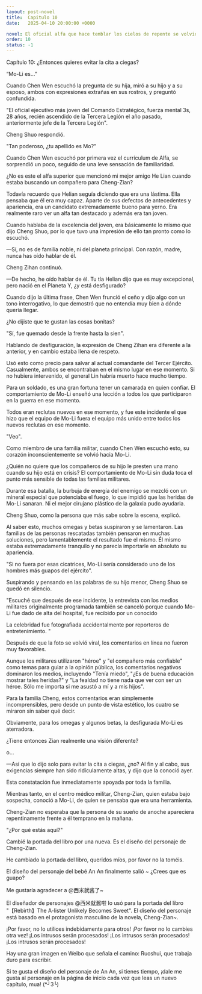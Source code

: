 ```yaml
---
layout: post-novel
title:  Capitulo 10
date:   2025-04-10 20:00:00 +0000

novel: El oficial alfa que hace temblar los cielos de repente se volvió dulce
order: 10
status: -1
---
```


Capítulo 10: ¿Entonces quieres evitar la cita a ciegas?

“Mo-Li es…”

Cuando Chen Wen escuchó la pregunta de su hija, miró a su hijo y a su esposo, ambos con expresiones extrañas en sus rostros, y preguntó confundida.

"El oficial ejecutivo más joven del Comando Estratégico, fuerza mental 3s, 28 años, recién ascendido de la Tercera Legión el año pasado, anteriormente jefe de la Tercera Legión".

Cheng Shuo respondió.

"Tan poderoso, ¿tu apellido es Mo?"

Cuando Chen Wen escuchó por primera vez el currículum de Alfa, se sorprendió un poco, seguido de una leve sensación de familiaridad.

¿No es este el alfa superior que mencionó mi mejor amigo He Lian cuando estaba buscando un compañero para Cheng-Zian?

Todavía recuerdo que Helian seguía diciendo que era una lástima. Ella pensaba que él era muy capaz. Aparte de sus defectos de antecedentes y apariencia, era un candidato extremadamente bueno para yerno. Era realmente raro ver un alfa tan destacado y además era tan joven.

Cuando hablaba de la excelencia del joven, era básicamente lo mismo que dijo Cheng Shuo, por lo que tuvo una impresión de ello tan pronto como lo escuchó.

—Sí, no es de familia noble, ni del planeta principal. Con razón, madre, nunca has oído hablar de él.

Cheng Zihan continuó.

—De hecho, he oído hablar de él. Tu tía Helian dijo que es muy excepcional, pero nació en el Planeta Y, ¿y está desfigurado?

Cuando dijo la última frase, Chen Wen frunció el ceño y dijo algo con un tono interrogativo, lo que demostró que no entendía muy bien a dónde quería llegar.

¿No dijiste que te gustan las cosas bonitas?

"Sí, fue quemado desde la frente hasta la sien".

Hablando de desfiguración, la expresión de Cheng Zihan era diferente a la anterior, y en cambio estaba llena de respeto.

Usó esto como precio para salvar al actual comandante del Tercer Ejército. Casualmente, ambos se encontraban en el mismo lugar en ese momento. Si no hubiera intervenido, el general Lin habría muerto hace mucho tiempo.

Para un soldado, es una gran fortuna tener un camarada en quien confiar. El comportamiento de Mo-Li enseñó una lección a todos los que participaron en la guerra en ese momento.

Todos eran reclutas nuevos en ese momento, y fue este incidente el que hizo que el equipo de Mo-Li fuera el equipo más unido entre todos los nuevos reclutas en ese momento.

"Veo".

Como miembro de una familia militar, cuando Chen Wen escuchó esto, su corazón inconscientemente se volvió hacia Mo-Li.

¿Quién no quiere que los compañeros de su hijo le presten una mano cuando su hijo está en crisis? El comportamiento de Mo-Li sin duda toca el punto más sensible de todas las familias militares.

Durante esa batalla, la burbuja de energía del enemigo se mezcló con un mineral especial que potenciaba el fuego, lo que impidió que las heridas de Mo-Li sanaran. Ni el mejor cirujano plástico de la galaxia pudo ayudarla.

Cheng Shuo, como la persona que más sabe sobre la escena, explicó.

Al saber esto, muchos omegas y betas suspiraron y se lamentaron. Las familias de las personas rescatadas también pensaron en muchas soluciones, pero lamentablemente el resultado fue el mismo. Él mismo estaba extremadamente tranquilo y no parecía importarle en absoluto su apariencia.

"Si no fuera por esas cicatrices, Mo-Li sería considerado uno de los hombres más guapos del ejército".

Suspirando y pensando en las palabras de su hijo menor, Cheng Shuo se quedó en silencio.

"Escuché que después de ese incidente, la entrevista con los medios militares originalmente programada también se canceló porque cuando Mo-Li fue dado de alta del hospital, fue recibido por un conocido

La celebridad fue fotografiada accidentalmente por reporteros de entretenimiento. "

Después de que la foto se volvió viral, los comentarios en línea no fueron muy favorables.

Aunque los militares utilizaron "héroe" y "el compañero más confiable" como temas para guiar a la opinión pública, los comentarios negativos dominaron los medios, incluyendo "Tenía miedo", "¿Es de buena educación mostrar tales heridas?" y "La fealdad no tiene nada que ver con ser un héroe. Sólo me importa si me asustó a mí y a mis hijos".

Para la familia Cheng, estos comentarios eran simplemente incomprensibles, pero desde un punto de vista estético, los cuatro se miraron sin saber qué decir.

Obviamente, para los omegas y algunos betas, la desfigurada Mo-Li es aterradora.

¿Tiene entonces Zian realmente una visión diferente?

o…

—Así que lo dijo solo para evitar la cita a ciegas, ¿no? Al fin y al cabo, sus exigencias siempre han sido ridículamente altas, y dijo que la conoció ayer.

Esta constatación fue inmediatamente apoyada por toda la familia.

Mientras tanto, en el centro médico militar, Cheng-Zian, quien estaba bajo sospecha, conoció a Mo-Li, de quien se pensaba que era una herramienta.

Cheng-Zian no esperaba que la persona de su sueño de anoche apareciera repentinamente frente a él temprano en la mañana.

"¿Por qué estás aquí?"

Cambié la portada del libro por una nueva. Es el diseño del personaje de Cheng-Zian.

He cambiado la portada del libro, queridos míos, por favor no la toméis.

El diseño del personaje del bebé An An finalmente salió ~ ¿Crees que es guapo?

Me gustaría agradecer a @西米就酱了~

El diseñador de personajes @西米就酱啦 lo usó para la portada del libro "【Rebirth】The A-lister Unlikely Becomes Sweet". El diseño del personaje está basado en el protagonista masculino de la novela, Cheng-Zian~.

¡Por favor, no lo utilices indebidamente para otros! ¡Por favor no lo cambies otra vez! ¡Los intrusos serán procesados! ¡Los intrusos serán procesados! ¡Los intrusos serán procesados!

Hay una gran imagen en Weibo que señala el camino: Ruoshui, que trabaja duro para escribir.

Si te gusta el diseño del personaje de An An, si tienes tiempo, ¡dale me gusta al personaje en la página de inicio cada vez que leas un nuevo capítulo, mua! (*╯3╰)





